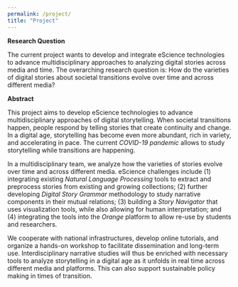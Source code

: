 ```yaml
---
permalink: /project/
title: "Project"
---
```

**Research Question**

The current project wants to develop and integrate eScience technologies to advance multidisciplinary approaches to analyzing digital stories across media and time. The overarching research question is: How do the varieties of digital stories about societal transitions evolve over time and across different media?


**Abstract**

This project aims to develop eScience technologies to advance multidisciplinary approaches of digital storytelling. When societal transitions happen, people respond by telling stories that create continuity and change. In a digital age, storytelling has become even more abundant, rich in variety, and accelerating in pace. The current _COVID-19 pandemic_ allows to study storytelling while transitions are happening. 

In a multidisciplinary team, we analyze how the varieties of stories evolve over time and across different media. eScience challenges include (1) integrating existing _Natural Language Processing_ tools to extract and preprocess stories from existing and growing collections; (2) further developing _Digital Story Grammar_ methodology to study narrative components in their mutual relations; (3) building a _Story Navigator_ that uses visualization tools, while also allowing for human interpretation; and (4) integrating the tools into the _Orange_ platform to allow re-use by students and researchers. 

We cooperate with national infrastructures, develop online tutorials, and organize a hands-on workshop to facilitate dissemination and long-term use. Interdisciplinary narrative studies will thus be enriched with necessary tools to analyze storytelling in a digital age as it unfolds in real time across different media and platforms. This can also support sustainable policy making in times of transition.

